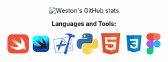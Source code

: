 <div align="center">
  
![Weston's GitHub stats](https://github-readme-stats.vercel.app/api?username=wmauz677&show_icons=true&theme=cobalt)

**Languages and Tools:**  

<img height="50" src="assets/swift.svg">
<img height="50" src="assets/swiftui.svg">
<img height="50" src="assets/xcode.svg">
<img height="50" src="assets/python.svg">
<img height="50" src="assets/html.svg">
<img height="50" src="assets/css.svg">
<img height="50" src="assets/figma.svg">
  
</div>

<!-- 
- 🔭 I’m currently working on my mechanical engineering career
- 🌱 I’m currently learning Typescript
- 📫 How to reach me: https://wmauz677.github.io/documentation/
 -->
